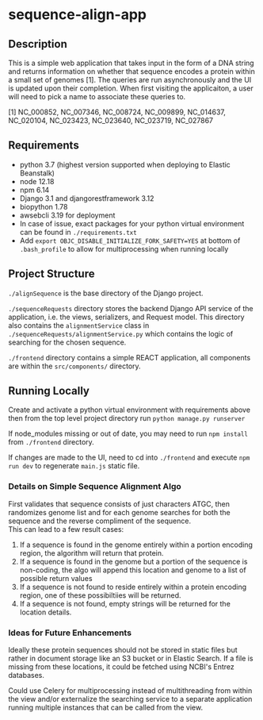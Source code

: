 # sequence-align-app

## Description
This is a simple web application that takes input in the form of a DNA string and returns information on whether that sequence encodes a protein within a small set of genomes [1]. The queries are run asynchronously and the UI is updated upon their completion.
When first visiting the applicaiton, a user will need to pick a name to associate these queries to. 

[1] NC_000852, NC_007346, NC_008724, NC_009899, NC_014637, NC_020104, NC_023423, NC_023640, NC_023719, NC_027867

## Requirements
* python 3.7 (highest version supported when deploying to Elastic Beanstalk)
* node 12.18
* npm 6.14
* Django 3.1 and djangorestframework 3.12
* biopython 1.78
* awsebcli 3.19 for deployment
* In case of issue, exact packages for your python virtual environment can be found in `./requirements.txt`
* Add `export OBJC_DISABLE_INITIALIZE_FORK_SAFETY=YES` at bottom of `.bash_profile` to allow for multiprocessing when running locally

## Project Structure
`./alignSequence` is the base directory of the Django project.

`./sequenceRequests` directory stores the backend Django API service of the application, i.e. the views, serializers, and Request model.
This directory also contains the `alignmentService` class in `./sequenceRequests/alignmentService.py` which contains the logic of searching for the chosen sequence.

`./frontend` directory contains a simple REACT application, all components are within the `src/components/` directory.

## Running Locally
Create and activate a python virtual environment with requirements above then from the top level project directory run `python manage.py runserver`

If node_modules missing or out of date, you may need to run `npm install` from `./frontend` directory.

If changes are made to the UI, need to cd into `./frontend` and execute `npm run dev` to regenerate `main.js` static file.

### Details on Simple Sequence Alignment Algo
First validates that sequence consists of just characters ATGC, then randomizes genome list and for each genome searches for both the sequence and the reverse compliment of the sequence.  
This can lead to a few result cases:
1. If a sequence is found in the genome entirely within a portion encoding region, the algorithm will return that protein.
2. If a sequence is found in the genome but a portion of the sequence is non-coding, the algo will append this location and genome to a list of possible return values
3. If a sequence is not found to reside entirely within a protein encoding region, one of these possibiltiies will be returned.  
4. If a sequence is not found, empty strings will be returned for the location details.

### Ideas for Future Enhancements
Ideally these protein sequences should not be stored in static files but rather in document storage like an S3 bucket or in Elastic Search. If a file is missing from these locations, it could be fetched using NCBI's Entrez databases.  

Could use Celery for multiprocessing instead of multithreading from within the view and/or externalize the searching service to a separate application running multiple instances that can be called from the view.

